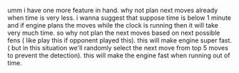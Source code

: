 umm i have one more feature in hand. why not plan next moves already when time is very less. i wanna suggest that suppose time is below 1 minute and if engine plans the moves while the clock is running then it will take very much time. so why not plan the next moves based on next possible fens ( like play this if opponent played this). this will make engine super fast. ( but in this situation we'll randomly select the next move from top 5 moves to prevent the detection). this will make the engine fast when running out of time. 